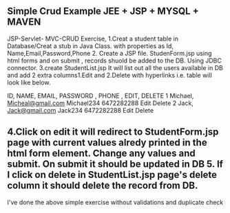Simple Crud Example
JEE + JSP + MYSQL + MAVEN
-----------------------------------------------------------------------
JSP-Servlet- MVC-CRUD Exercise,
1.Creat a student table in Database/Creat a stub in Java Class.
with properties as Id, Name,Email,Password,Phone
2. Create a JSP file. StudenForm.jsp using html forms and on
submit , records shuold be added to the DB. Using JDBC connector.
3.create StudentList.jsp It will list out all the users available in DB
and add 2 extra columns1.Edit and 2.Delete with hyperlinks
i.e. table will look like below.

ID,  NAME,    EMAIL,                 PASSWORD ,   PHONE ,     EDIT,   DELETE
1    Michael, Micheal@gmail.com   Michael234   6472282288  Edit    Delete
2    Jack,    Jack@gmail.com      Jack234      6472282288  Edit    Delete

4.Click on edit it will redirect to StudentForm.jsp page with current
values alredy printed in the html form element.
Change any values and submit. On submit it should be updated in DB
5. If I click on delete in StudentList.jsp page's delete column it
should delete the record from DB.
---------------------------------------------------------------------------

I've done the above simple exercise without validations and duplicate check

